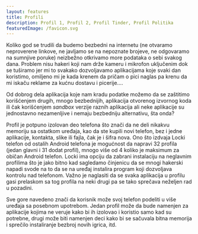 ```yaml
---
layout: features
title: Profili
description: Profil 1, Profil 2, Profil Tinder, Profil Politika
featuredImage: /favicon.svg
---
```


Koliko god se trudili da budemo bezbedni na internetu (ne otvaramo neproverene linkove, ne javljamo se na nepoznate brojeve, ne odgovaramo na sumnjive poruke) neizbežno otkrivamo more podataka o sebi svakog dana. Problem nisu hakeri koji nam drže kameru i mikrofon uključenim dok se tuširamo jer mi to svakako dozvoljavamo aplikacijama koje svaki dan koristimo, omiljeno mi je kada krenem da pričam o pici naglas pa krenu da mi iskaču reklame za kućnu dostavu i picerije....

Od dobrog dela aplikacija koje nam kradu podatke možemo da se zaštitimo korišćenjem drugih, mnogo bezbednijih, aplikacija otvorenog izvornog koda ili čak korišćenjem _sandbox_ verzije raznih aplikacija ali neke aplikacije su jednostavno nezamenljive i nemaju bezbedniju alternativu, šta onda?

Profil je potpuno izolovan deo telefona što znači da ne deli nikakvu memoriju sa ostatkom uređaja, kao da ste kupili novi telefon, bez i jedne aplikacije, kontakta, slike ili fajla, čak je i šifra nova. Ono što izdvaja Locki telefon od ostalih Android telefona je mogućnost da napravi 32 profila (jedan glavni i 31 dodat profil), mnogo više od 4 koliko je maksimum za običan Android telefon. Locki ima opciju da zabrani instalaciju na neglavnim profilima što je jako bitno kad sagledamo činjenicu da se mnogi hakerski napadi svode na to da se na uređaj instalira program koji dozvoljava kontrolu nad telefonom. Važno je naglasiti da se svaka aplikacija u profilu gasi prelaskom sa tog profila na neki drugi pa se tako sprečava neželjen rad u pozadini.

Sve gore navedeno znači da korisnik može svoj telefon podeliti u više uređaja sa posebnom upotrebom. Jedan profil može da bude namenjen za aplikacije kojima ne veruje kako bi ih izolovao i koristio samo kad su potrebne, drugi može biti namenjen deci kako bi se sačuvala bitna memorija i sprečilo instaliranje bezbroj novih igrica, itd.
